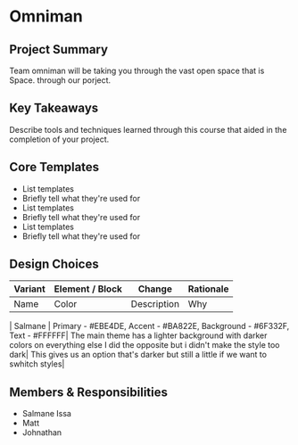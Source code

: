 # Omniman

## Project Summary

Team omniman will be taking you through the vast open space that is Space. through our porject. 

## Key Takeaways

Describe tools and techniques learned through this course that aided in the completion of your project.

## Core Templates

  - List templates
  - Briefly tell what they're used for
  - List templates
  - Briefly tell what they're used for
  - List templates
  - Briefly tell what they're used for

## Design Choices

| Variant | Element / Block | Change          | Rationale          |
| ------- | --------------- | --------------- | ------------------ |
| Name    | Color           | Description     | Why                |

| Salmane | Primary - #EBE4DE, Accent - #BA822E, Background - #6F332F, Text - #FFFFFF| The main theme has a lighter background with darker colors on everything else I did the opposite but i didn't make the style too dark| This gives us an option that's darker but still a little if we want to swhitch styles|

## Members & Responsibilities

- Salmane Issa
- Matt
- Johnathan
